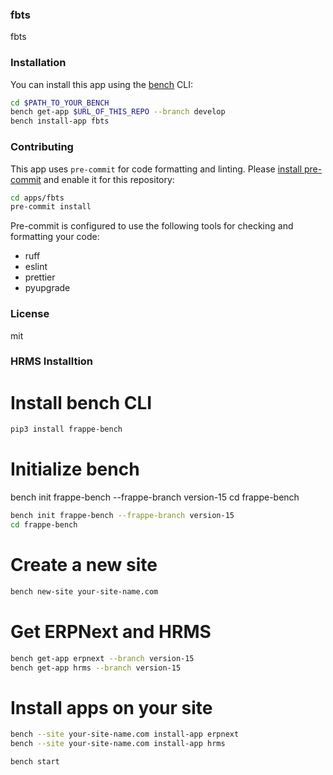 ### fbts

fbts

### Installation

You can install this app using the [bench](https://github.com/frappe/bench) CLI:

```bash
cd $PATH_TO_YOUR_BENCH
bench get-app $URL_OF_THIS_REPO --branch develop
bench install-app fbts
```

### Contributing

This app uses `pre-commit` for code formatting and linting. Please [install pre-commit](https://pre-commit.com/#installation) and enable it for this repository:

```bash
cd apps/fbts
pre-commit install
```

Pre-commit is configured to use the following tools for checking and formatting your code:

- ruff
- eslint
- prettier
- pyupgrade

### License

mit

### HRMS Installtion


# Install bench CLI
```bash
pip3 install frappe-bench
```

# Initialize bench
bench init frappe-bench --frappe-branch version-15
cd frappe-bench
```bash
bench init frappe-bench --frappe-branch version-15
cd frappe-bench
```

# Create a new site

```bash
bench new-site your-site-name.com
```
# Get ERPNext and HRMS
```bash
bench get-app erpnext --branch version-15
bench get-app hrms --branch version-15
```


# Install apps on your site
```bash
bench --site your-site-name.com install-app erpnext
bench --site your-site-name.com install-app hrms
```


```bash
bench start
```
